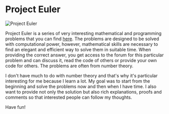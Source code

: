 # Project Euler
![Project Euler](https://projecteuler.net/themes/logo_default.png)

Project Euler is a series of very interesting mathematical and programming problems that you can find [here](https://projecteuler.net/). The problems are designed to be solved with computational power, however, mathematical skills are necessary to find an elegant and efficient way to solve them in suitable time. When providing the correct answer, you get access to the forum for this particular problem and can discuss it, read the code of others or provide your own code for others. The problems are often from number theory.

I don't have much to do with number theory and that's why it's particular interesting for me because I learn a lot. My goal was to start from the beginning and solve the problems now and then when I have time. I also want to provide not only the solution but also rich explanations, proofs and comments so that interested people can follow my thoughts.

Have fun!
